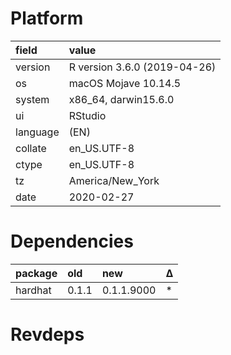 # Platform

|field    |value                        |
|:--------|:----------------------------|
|version  |R version 3.6.0 (2019-04-26) |
|os       |macOS Mojave 10.14.5         |
|system   |x86_64, darwin15.6.0         |
|ui       |RStudio                      |
|language |(EN)                         |
|collate  |en_US.UTF-8                  |
|ctype    |en_US.UTF-8                  |
|tz       |America/New_York             |
|date     |2020-02-27                   |

# Dependencies

|package |old   |new        |Δ  |
|:-------|:-----|:----------|:--|
|hardhat |0.1.1 |0.1.1.9000 |*  |

# Revdeps

